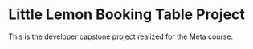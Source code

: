 # Little Lemon Booking Table Project

This is the developer capstone project realized for the Meta course.


